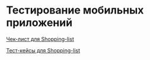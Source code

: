 # Тестирование мобильных приложений 

[Чек-лист для Shopping-list](https://docs.google.com/spreadsheets/d/1I0J_ywfiUYKx75HsDNOtgUJ2uspeKRHTR0s_rpQaB_Y/edit?gid=0#gid=0)

[Тест-кейсы для Shopping-list](https://github.com/konevaas/mobile/blob/main/%D0%A2%D0%B5%D1%81%D1%82-%D0%BA%D0%B5%D0%B9%D1%81%D1%8B%20%D0%B4%D0%BB%D1%8F%20shopping-list.pdf)
